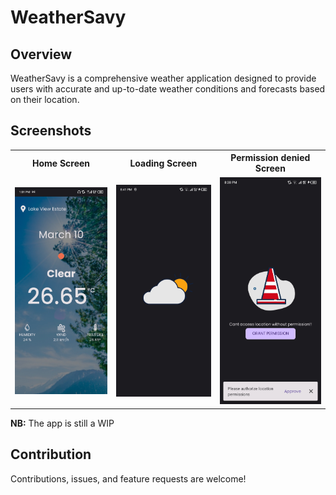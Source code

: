 # WeatherSavy

## Overview

WeatherSavy is a comprehensive weather application designed to provide users with accurate and up-to-date weather conditions and forecasts based on their location.

## Screenshots

<table>
  <tr>
    <th>Home Screen</th>
    <th>Loading Screen</th>
    <th>Permission denied Screen</th>
  </tr>
  <tr>
    <td><img src="screenshots/home_screen.jpg" width="250" alt="Loading Screen"></td>
    <td><img src="screenshots/weather_loading.jpg" width="250" alt="Home Screen"></td>
    <td><img src="screenshots/permission_denied.jpg" width="250" alt="Error Screen"></td>
  </tr>
  </table>

<b>NB:</b> The app is still a WIP

##  Contribution
Contributions, issues, and feature requests are welcome!
